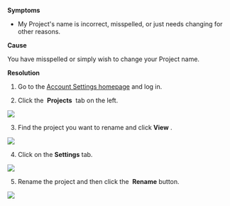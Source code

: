 

**Symptoms**


- My Project's name is incorrect, misspelled, or just needs changing for other reasons.



**Cause**



You have misspelled or simply wish to change your Project name.



**Resolution**



1. Go to the [Account Settings homepage](https://id.unity.com) and log in.



2. Click the  **Projects**  tab on the left.



![](/hc/en-us/article_attachments/115000220163/projectsBtn.png)



3. Find the project you want to rename and click  **View** .



![](/hc/en-us/article_attachments/115000224946/renameProject_01.png)



4. Click on the  **Settings**  tab.



![](/hc/en-us/article_attachments/115000225026/settingsTab.png)



5. Rename the project and then click the  **Rename**  button.



![](/hc/en-us/article_attachments/115000225086/renameProject_02.png)


